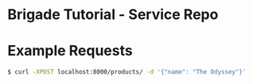 # Brigade Tutorial - Service Repo

# Example Requests

```sh
$ curl -XPOST localhost:8000/products/ -d '{"name": "The Odyssey"}'
```
